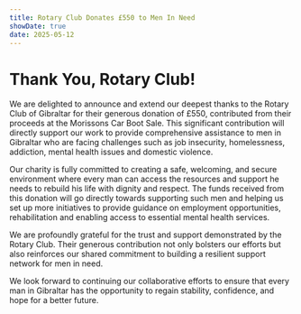 ```yaml
---
title: Rotary Club Donates £550 to Men In Need
showDate: true
date: 2025-05-12
---
```



  <h1>Thank You, Rotary Club!</h1>
  
  <p>
We are delighted to announce and extend our deepest thanks to the Rotary Club of Gibraltar for their generous donation of £550, contributed from their proceeds at the Morissons Car Boot Sale. 
This significant contribution will directly support our work to provide comprehensive assistance to men in Gibraltar who are facing challenges such as job insecurity, homelessness, addiction, mental health issues and domestic violence.

Our charity is fully committed to creating a safe, welcoming, and secure environment where every man can access the resources and support he needs to rebuild his life with dignity and respect. 
The funds received from this donation will go directly towards supporting such men and helping us set up more initiatives to provide guidance on employment opportunities, rehabilitation and enabling access to essential mental health services.

We are profoundly grateful for the trust and support demonstrated by the Rotary Club. Their generous contribution not only bolsters our efforts but also reinforces our shared commitment to building a resilient support network for men in need. 

We look forward to continuing our collaborative efforts to ensure that every man in Gibraltar has the opportunity to regain stability, confidence, and hope for a better future.
  </p>
</body>